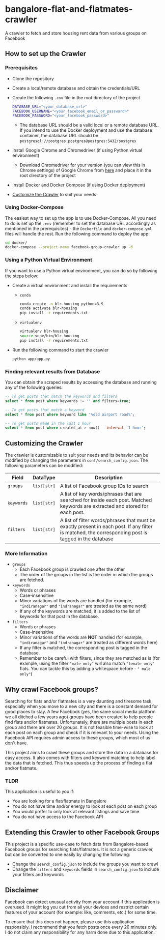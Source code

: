 # bangalore-flat-and-flatmates-crawler

A crawler to fetch and store housing rent data from various groups on Facebook

## How to set up the Crawler

### Prerequisites

- Clone the repository
- Create a local/remote database and obtain the credentials/URL
- Create the following `.env` file in the root directory of the project

    ```bash
    DATABASE_URL="<your_database_url>"
    FACEBOOK_USERNAME="<your_facebook_email_or_password>"
    FACEBOOK_PASSWORD="<your_facebook_password>"
    ```
    - The database URL should be a valid local or a remote database URL. If you intend to use the Docker deployment and use the database container, the database URL should be: `postgresql://postgres:postgres@postgres:5432/postgres`
- Install Google Chrome and Chromedriver (if using Python virtual environment)
    - Download Chromedriver for your version (you can view this in Chrome settings) of Google Chrome from [here](https://chromedriver.chromium.org/downloads) and place it in the root directory of the project
- Install Docker and Docker Compose (if using Docker deployment)
- [Customize the Crawler](#customizing-the-crawler) to suit your needs

### Using Docker-Compose

The easiest way to set up the app is to use Docker-Compose. All you need to do is set up the `.env` (remember to set the database URL accordingly as mentioned in the prerequisites) - the `Dockerfile` and `docker-compose.yml` files will handle the rest. Run the following command to deploy the app:

```bash
cd docker/
docker-compose --project-name facebook-group-crawler up -d
 ```

### Using a Python Virtual Environment

If you want to use a Python virtual environment, you can do so by following the steps below:

- Create a virtual environment and install the requirements
    - `conda`
        ```bash
        conda create -n blr-housing python=3.9
        conda activate blr-housing
        pip install -r requirements.txt
        ```

    - `virtualenv`   
        ```bash
        virtualenv blr-housing
        source venv/bin/blr-housing
        pip install -r requirements.txt
        ```
- Run the following command to start the crawler
    ```bash
    python app/app.py
    ```

### Finding relevant results from Database

You can obtain the scraped results by accessing the database and running any of the following queries:
```sql
-- To get posts that match the keywords and filters
select * from post where keywords != '' and filters=true; 

-- To get posts that match a keyword
select * from post where keyword like '%old airport road%';

-- To get posts made in the last 1 hour
select * from post where created_at > now() - interval '1 hour';

```

## Customizing the Crawler

The crawler is customizable to suit your needs and its behavior can be modified by changing the parameters in `conf/search_config.json`. The following parameters can be modified:

| Field    	| DataType  	| Description                                                                                                                                  	|
|----------	|-----------	|----------------------------------------------------------------------------------------------------------------------------------------------	|
| `groups`   	| `list[str]`	| A list of Facebook group IDs to search                                                                                                       	|
| `keywords` 	| `list[str]` 	| A list of key words/phrases that are searched for inside each post. Matched keywords are extracted and stored for each post.                   	|
| `filters`  	| `list[str]` 	| A list of filter words/phrases that must be exactly present in each post. If any filter is matched, the corresponding post is tagged in the database 	|

### More Information

- `groups`
    - Each Facebook group is crawled one after the other
    - The order of the groups in the list is the order in which the groups are fetched.
- `keywords`
    - Words or phrases
    - Case-insensitive
    - Minor variations of the words are handled (for example, `"indiranagar"` and `"indranagar"` are treated as the same word)
    - If any of the keywords are matched, it is added to the list of keywords for that post in the database.
- `filters`
    - Words or phrases
    - Case-insensitive
    - Minor variations of the words are **NOT** handled (for example, `"indiranagar"` and `"indranagar"` are treated as different words here)
    - If any filter is matched, the corresponding post is tagged in the database.
    - Remember to be careful with filters, since they are matched as is (for example, using the filter `"male only"` will also match `"female only"` flats. You can tackle this by adding a whitespace before - `" male only"`)

## Why crawl Facebook groups?

Searching for flats and/or flatmates is a very daunting and tiresome task, especially when you move to a new city and there is a constant demand for good places to stay. A few Facebook (yes, the same social media platform we all ditched a few years ago) groups have been created to help people find flats and/or flatmates. Unfortunately, there are multiple posts in each group and there are over 20 groups. It is not feasible time-wise to look at each post on each group and check if it is relevant to your needs. Using the Facebook API requires admin access to these groups, which most of us don't have.

This project aims to crawl these groups and store the data in a database for easy access. It also comes with filters and keyword matching to help label the data that is fetched. This thus speeds up the process of finding a flat and/or flatmate.

### TLDR

This application is useful to you if:
- You are looking for a flat/flatmate in Bangalore
- You do not have time and/or energy to look at each post on each group
- You would prefer to only look at relevant listings and save time
- You do not have access to the Facebook API

## Extending this Crawler to other Facebook Groups

This project is a specific use-case to fetch data from Bangalore-based Facebook groups for searching flats/flatmates. It is not a generic crawler, but can be converted to one easily by changing the following:

- Change the `search_config.json` to include the groups you want to crawl
- Change the `filters` and `keywords` fields in `search_config.json` to include your filters and keywords

## Disclaimer

Facebook can detect unusual activity from your account if this application is overused. It might log you out from all your devices and restrict certain features of your account (for example: like, comments, etc.) for some time. 

To ensure that this does not happen, please use this application responsibly. I recommend that you fetch posts once every 20 minutes only. I do not claim any responsibility for any harm done due to this application.